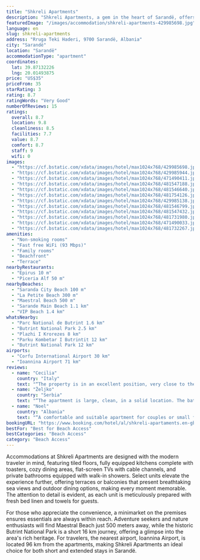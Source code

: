 ```yaml
---
title: "Shkreli Apartments"
description: "Shkreli Apartments, a gem in the heart of Sarandë, offers a blend of comfort and convenience following its recent renovation."
featuredImage: "/images/accommodation/shkreli-apartments-429985698.jpg"
language: en
slug: shkreli-apartments
address: "Rruga Teki Haderi, 9700 Sarandë, Albania"
city: "Sarandë"
location: "Sarandë"
accommodationType: "apartment"
coordinates:
  lat: 39.87132226
  lng: 20.01493875
price: "US$35"
priceFrom: 35
starRating: 3
rating: 8.7
ratingWords: "Very Good"
numberOfReviews: 15
ratings:
  overall: 8.7
  location: 9.8
  cleanliness: 8.5
  facilities: 7.7
  value: 8.7
  comfort: 8.7
  staff: 9
  wifi: 0
images:
  - "https://cf.bstatic.com/xdata/images/hotel/max1024x768/429985698.jpg?k=243f3e47d199c5f391ccd33152221cb53fbec974fef9330f0050e585cef0bd10&o=&hp=1"
  - "https://cf.bstatic.com/xdata/images/hotel/max1024x768/429985944.jpg?k=4960f8bcfad93432ab55a4a7e424e921293db1706366f9271a5e5671627ae622&o=&hp=1"
  - "https://cf.bstatic.com/xdata/images/hotel/max1024x768/471490411.jpg?k=8c31b873ef61e62a897984a2c350c9cb633641611f23518ee30276ce29f63a05&o=&hp=1"
  - "https://cf.bstatic.com/xdata/images/hotel/max1024x768/481547188.jpg?k=d35bcf6f2b77caec5e8616bc56b0b1e5aca79350edd887d4f61d37d97c4f460a&o=&hp=1"
  - "https://cf.bstatic.com/xdata/images/hotel/max1024x768/481546640.jpg?k=81819ed5f568a94db79f077d5084c4db6d65a8b270fc01b4de4413dff5b28c9e&o=&hp=1"
  - "https://cf.bstatic.com/xdata/images/hotel/max1024x768/481754126.jpg?k=3b93eaeb295b970b555c151d0893d7312bc2b3a12b5c3f3e748620bb337c8ab4&o=&hp=1"
  - "https://cf.bstatic.com/xdata/images/hotel/max1024x768/429985138.jpg?k=5afb14c5570a098e1dcb8952cd66600307aaeb9a6a5120cec0016f321d0fc4eb&o=&hp=1"
  - "https://cf.bstatic.com/xdata/images/hotel/max1024x768/481546799.jpg?k=74bc02e59739e7b8f2f2a2fd85009eceb60535b2ea01dcccf54184a4fdb5f284&o=&hp=1"
  - "https://cf.bstatic.com/xdata/images/hotel/max1024x768/481547432.jpg?k=cfa83fcd278de9640d43b29538db5fde0de3f905828f2d2d5038ef7f8a244302&o=&hp=1"
  - "https://cf.bstatic.com/xdata/images/hotel/max1024x768/481731980.jpg?k=111688cfeab83b8e2bb6c729eac15d1cf711bdf26994c3017139ece7f80e1aa7&o=&hp=1"
  - "https://cf.bstatic.com/xdata/images/hotel/max1024x768/471490033.jpg?k=9c6057a880878019b03a70efdcc756f6da7e9067018dd236229e3591d6afe6d1&o=&hp=1"
  - "https://cf.bstatic.com/xdata/images/hotel/max1024x768/481732267.jpg?k=85337b72fd25303b5c3ebdd758ca1c7e5a7d50b9025fb998ca860e2319116c6a&o=&hp=1"
amenities:
  - "Non-smoking rooms"
  - "Fast free WiFi (93 Mbps)"
  - "Family rooms"
  - "Beachfront"
  - "Terrace"
nearbyRestaurants:
  - "Epirus 10 m"
  - "Piceria Alf 50 m"
nearbyBeaches:
  - "Saranda City Beach 100 m"
  - "La Petite Beach 300 m"
  - "Maestral Beach 500 m"
  - "Sarande Main Beach 1.1 km"
  - "VIP Beach 1.4 km"
whatsNearby:
  - "Parc National de Butrint 1.6 km"
  - "Butrint National Park 2.5 km"
  - "Plazhi I Krorezes 8 km"
  - "Parku Kombetar I Butrintit 12 km"
  - "Butrint National Park 12 km"
airports:
  - "Corfu International Airport 30 km"
  - "Ioannina Airport 71 km"
reviews:
  - name: "Cecilia"
    country: "Italy"
    text: "“The property is in an excellent position, very close to the sea front. It is cosy and suitable for groups of people (1 double room, 1 double room with also 2 sun beds and a room with a bunk bed). There is Wi-Fi and air conditioning in every room,...”"
  - name: "Željko"
    country: "Serbia"
    text: "“The apartment is large, clean, in a solid location. The bathroom is bigger than expected.”"
  - name: "Noel"
    country: "Albania"
    text: "“A comfortable and suitable apartment for couples or small families. It was very clean, with all facilities and in a very good area. the beach, bars, markets were close to the apartment, about 10-20 meters away. also, the host was very welcoming...”"
bookingURL: "https://www.booking.com/hotel/al/shkreli-apartaments.en-gb.html?aid=8035640"
bestFor: "Best for Beach Access"
bestCategories: "Beach Access"
category: "Beach Access"
---
```


Accommodations at Shkreli Apartments are designed with the modern traveler in mind, featuring tiled floors, fully equipped kitchens complete with toasters, cozy dining areas, flat-screen TVs with cable channels, and private bathrooms equipped with walk-in showers. Select units elevate the experience further, offering terraces or balconies that present breathtaking sea views and outdoor dining options, making every moment memorable. The attention to detail is evident, as each unit is meticulously prepared with fresh bed linen and towels for guests.

For those who appreciate the convenience, a minimarket on the premises ensures essentials are always within reach. Adventure seekers and nature enthusiasts will find Maestral Beach just 500 meters away, while the historic Butrint National Park is a short 16 km journey, offering a glimpse into the area's rich heritage. For travelers, the nearest airport, Ioannina Airport, is located 96 km from the apartments, making Shkreli Apartments an ideal choice for both short and extended stays in Sarandë.